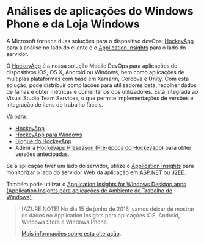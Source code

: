 <properties
    pageTitle="Análises de aplicações do Windows Phone e da Loja Windows"
    description="Analise a utilização e as falhas da aplicação de dispositivo Windows."
    services="application-insights"
    documentationCenter="windows"
    authors="alancameronwills"
    manager="douge"/>

<tags
    ms.service="application-insights"
    ms.workload="tbd"
    ms.tgt_pltfrm="ibiza"
    ms.devlang="na"
    ms.topic="get-started-article"
    ms.date="03/17/2016"
    ms.author="awills"/>

# Análises de aplicações do Windows Phone e da Loja Windows

A Microsoft fornece duas soluções para o dispositivo devOps: [HockeyApp](http://hockeyapp.net/) para a análise no lado do cliente e o [Application Insights](app-insights-overview.md) para o lado do servidor.

O [HockeyApp](http://hockeyapp.net/) é a nossa solução Mobile DevOps para aplicações de dispositivos iOS, OS X, Android ou Windows, bem como aplicações de múltiplas plataformas com base em Xamarin, Cordova e Unity. Com esta solução, pode distribuir compilações para utilizadores beta, recolher dados de falhas e obter métricas e comentários dos utilizadores. Está integrada ao Visual Studio Team Services, o que permite implementações de versões e integração de itens de trabalho fáceis. 

Vá para:

* [HockeyApp](http://support.hockeyapp.net/kb)
* [HockeyApp para Windows](http://support.hockeyapp.net/kb/client-integration-windows-and-windows-phone)
* [Blogue do HockeyApp](http://hockeyapp.net/blog/)
* Aderir à [Hockeyapp Preseason (Pré-época do Hockeyapp)](http://hockeyapp.net/preseason/) para obter versões antecipadas.

Se a aplicação tiver um lado do servidor, utilize o [Application Insights](app-insights-overview.md) para monitorizar o lado do servidor Web da aplicação em [ASP.NET](app-insights-asp-net.md) ou [J2EE](app-insights-java-get-started.md). 


Também pode utilizar o [Application Insights for Windows Desktop apps (Application Insights para aplicações de Ambiente de Trabalho do Windows)](app-insights-windows-desktop.md).

> [AZURE.NOTE] No dia 15 de junho de 2016, vamos deixar de mostrar os dados no Application Insights para aplicações iOS, Android, Windows Store e Windows Phone.
> 
> [Mais informações sobre esta alteração](https://azure.microsoft.com/blog/transitioning-mobile-apps-from-application-insights-to-hockeyapp/).




<!--HONumber=Jun16_HO2-->


